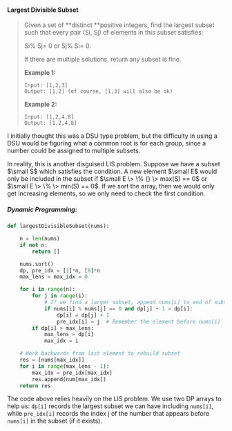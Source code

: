 #### Largest Divisible Subset

> Given a set of **distinct **positive integers, find the largest subset such that every pair \(Si, Sj\) of elements in this subset satisfies:
>
> Si% Sj= 0 or Sj% Si= 0.
>
> If there are multiple solutions, return any subset is fine.
>
> **Example 1:**
>
> ```
> Input: [1,2,3]
> Output: [1,2] (of course, [1,3] will also be ok)
> ```
>
> **Example 2:**
>
> ```
> Input: [1,2,4,8]
> Output: [1,2,4,8]
> ```

I initially thought this was a DSU type problem, but the difficulty in using a DSU would be figuring what a common root is for each group, since a number could be assigned to multiple subsets.

In reality, this is another disguised LIS problem. Suppose we have a subset $\small S$ which satisfies the condition. A new element $\small E$ would only be included in the subset if $\small E \> \% {} \> max(S) == 0$ or $\small E \> \% \> min(S) == 0$. If we sort the array, then we would only get increasing elements, so we only need to check the first condition.

##### Dynamic Programming:

```py
def largestDivisibleSubset(nums):

    n = len(nums)
    if not n:
        return []

    nums.sort()
    dp, pre_idx = [1]*n, [0]*n
    max_lens = max_idx = 0

    for i in range(n):
        for j in range(i):
            # If we find a larger subset, append nums[i] to end of subset
            if nums[i] % nums[j] == 0 and dp[j] + 1 > dp[i]:
                dp[i] = dp[j] + 1
                pre_idx[i] = j  # Remember the element before nums[i]
        if dp[i] > max_lens:
            max_lens = dp[i]
            max_idx = i

    # Work backwards from last element to rebuild subset
    res = [nums[max_idx]]
    for i in range(max_lens - 1):
        max_idx = pre_idx[max_idx]
        res.append(num[max_idx])
    return res
```

The code above relies heavily on the LIS problem. We use two DP arrays to help us: `dp[i]` records the largest subset we can have including `nums[i]`, while `pre_idx[i]` records the index j of the number that appears before `nums[i]` in the subset \(if it exists\). 

